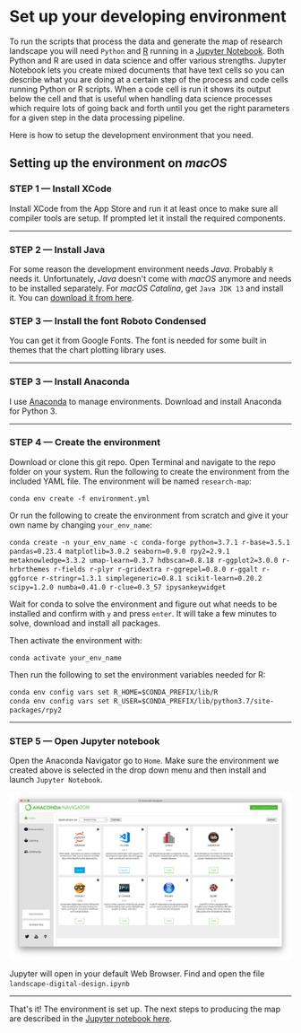 # Set up your developing environment

To run the scripts that process the data and generate the map of research landscape you will need `Python` and [R](https://rstudio.com) running in a [Jupyter Notebook](https://jupyter.org). Both Python and R are used in data science and offer various strengths. Jupyter Notebook lets you create mixed documents that have text cells so you can describe what you are doing at a certain step of the process and code cells running Python or R scripts. When a code cell is run it shows its output below the cell and that is useful when handling data science processes which require lots of going back and forth until you get the right parameters for a given step in the data processing pipeline.

Here is how to setup the development environment that you need.

## Setting up the environment on ***macOS***

### STEP 1 — Install XCode
Install XCode from the App Store and run it at least once to make sure all compiler tools are setup. If prompted let it install the required components.

----
### STEP 2 — Install Java
For some reason the development environment needs *Java*. Probably `R` needs it. Unfortunately, *Java* doesn't come with *macOS* anymore and needs to be installed separately. For *macOS Catalina*, get `Java JDK 13` and install it. You can [download it from here](https://www.oracle.com/technetwork/java/javase/downloads/jdk13-downloads-5672538.html).

### STEP 3 — Install the font Roboto Condensed
You can get it from Google Fonts. The font is needed for some built in themes that the chart plotting library uses.

----
### STEP 3 — Install Anaconda
I use [Anaconda](https://www.anaconda.com/distribution/) to manage environments.
Download and install Anaconda for Python 3.

---
### STEP 4 — Create the environment
Download or clone this git repo. Open Terminal and navigate to the repo folder on your system. Run the following to create the environment from the included YAML file. The environment will be named `research-map`:

    conda env create -f environment.yml

Or run the following to create the environment from scratch and give it your own name by changing `your_env_name`:

    conda create -n your_env_name -c conda-forge python=3.7.1 r-base=3.5.1 pandas=0.23.4 matplotlib=3.0.2 seaborn=0.9.0 rpy2=2.9.1 metaknowledge=3.3.2 umap-learn=0.3.7 hdbscan=0.8.18 r-ggplot2=3.0.0 r-hrbrthemes r-fields r-plyr r-gridextra r-ggrepel=0.8.0 r-ggalt r-ggforce r-stringr=1.3.1 simplegeneric=0.8.1 scikit-learn=0.20.2 scipy=1.2.0 numba=0.41.0 r-clue=0.3_57 ipysankeywidget

Wait for conda to solve the environment and figure out what needs to be installed and confirm with `y` and press `enter`.
It will take a few minutes to solve, download and install all packages.

Then activate the environment with:

    conda activate your_env_name

Then run the following to set the environment variables needed for R:

    conda env config vars set R_HOME=$CONDA_PREFIX/lib/R
    conda env config vars set R_USER=$CONDA_PREFIX/lib/python3.7/site-packages/rpy2
---
### STEP 5 — Open Jupyter notebook
Open the Anaconda Navigator go to `Home`. Make sure the environment we created above is selected in the drop down menu and then install and launch `Jupyter Notebook`.

![Start Jupyter Notebook](images/setup/start_jupyter.png)

Jupyter will open in your default Web Browser. Find and open the file `landscape-digital-design.ipynb`

---

That's it! The environment is set up. The next steps to producing the map are described in the [Jupyter notebook here](research-map-digital-design.ipynb).